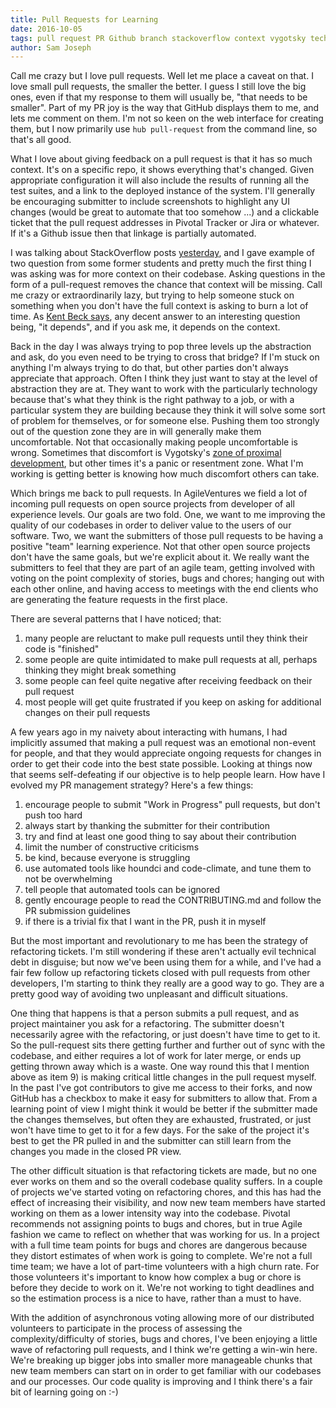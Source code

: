 ```yaml
---
title: Pull Requests for Learning
date: 2016-10-05
tags: pull request PR Github branch stackoverflow context vygotsky technical debt tracker voting chore story bug
author: Sam Joseph
---
```



Call me crazy but I love pull requests.  Well let me place a caveat on that.  I love small pull requests, the smaller the better.  I guess I still love the big ones, even if that my response to them will usually be, "that needs to be smaller".  Part of my PR joy is the way that GitHub displays them to me, and lets me comment on them.  I'm not so keen on the web interface for creating them, but I now primarily use `hub pull-request` from the command line, so that's all good.

What I love about giving feedback on a pull request is that it has so much context.  It's on a specific repo, it shows everything that's changed.  Given appropriate configuration it will also include the results of running all the test suites, and a link to the deployed instance of the system.  I'll generally be encouraging submitter to include screenshots to highlight any UI changes (would be great to automate that too somehow ...) and a clickable ticket that the pull request addresses in Pivotal Tracker or Jira or whatever.  If it's a Github issue then that linkage is partially automated.

I was talking about StackOverflow posts [yesterday](http://nonprofits.agileventures.org/2016/10/04/anatomy-of-a-question/), and I gave example of two question from some former students and pretty much the first thing I was asking was for more context on their codebase.  Asking questions in the form of a pull-request removes the chance that context will be missing.  Call me crazy or extraordinarily lazy, but trying to help someone stuck on something when you don't have the full context is asking to burn a lot of time.  As [Kent Beck says](http://nonprofits.agileventures.org/2016/10/04/anatomy-of-a-question/), any decent answer to an interesting question being, "it depends", and if you ask me, it depends on the context.

Back in the day I was always trying to pop three levels up the abstraction and ask, do you even need to be trying to cross that bridge?  If I'm stuck on anything I'm always trying to do that, but other parties don't always appreciate that approach.  Often I think they just want to stay at the level of abstraction they are at.  They want to work with the particularly technology because that's what they think is the right pathway to a job, or with a particular system they are building because they think it will solve some sort of problem for themselves, or for someone else.  Pushing them too strongly out of the question zone they are in will generally make them uncomfortable.  Not that occasionally making people uncomfortable is wrong.  Sometimes that discomfort is Vygotsky's [zone of proximal development](https://en.wikipedia.org/wiki/Zone_of_proximal_development), but other times it's a panic or resentment zone.  What I'm working is getting better is knowing how much discomfort others can take.

Which brings me back to pull requests.  In AgileVentures we field a lot of incoming pull requests on open source projects from developer of all experience levels.  Our goals are two fold.  One, we want to me improving the quality of our codebases in order to deliver value to the users of our software.  Two, we want the submitters of those pull requests to be having a positive "team" learning experience.  Not that other open source projects don't have the same goals, but we're explicit about it.  We really want the submitters to feel that they are part of an agile team, getting involved with voting on the point complexity of stories, bugs and chores; hanging out with each other online, and having access to meetings with the end clients who are generating the feature requests in the first place.

There are several patterns that I have noticed; that:

1) many people are reluctant to make pull requests until they think their code is "finished"
2) some people are quite intimidated to make pull requests at all, perhaps thinking they might break something
3) some people can feel quite negative after receiving feedback on their pull request
4) most people will get quite frustrated if you keep on asking for additional changes on their pull requests

A few years ago in my naivety about interacting with humans, I had implicitly assumed that making a pull request was an emotional non-event for people, and that they would appreciate ongoing requests for changes in order to get their code into the best state possible.  Looking at things now that seems self-defeating if our objective is to help people learn.  How have I evolved my PR management strategy?  Here's a few things:

1) encourage people to submit "Work in Progress" pull requests, but don't push too hard
2) always start by thanking the submitter for their contribution
3) try and find at least one good thing to say about their contribution
4) limit the number of constructive criticisms
5) be kind, because everyone is struggling
6) use automated tools like houndci and code-climate, and tune them to not be overwhelming
7) tell people that automated tools can be ignored
8) gently encourage people to read the CONTRIBUTING.md and follow the PR submission guidelines
9) if there is a trivial fix that I want in the PR, push it in myself

But the most important and revolutionary to me has been the strategy of refactoring tickets.  I'm still wondering if these aren't actually evil technical debt in disguise; but now we've been using them for a while, and I've had a fair few follow up refactoring tickets closed with pull requests from other developers, I'm starting to think they really are a good way to go.  They are a pretty good way of avoiding two unpleasant and difficult situations.

One thing that happens is that a person submits a pull request, and as project maintainer you ask for a refactoring.  The submitter doesn't necessarily agree with the refactoring, or just doesn't have time to get to it.  So the pull-request sits there getting further and further out of sync with the codebase, and either requires a lot of work for later merge, or ends up getting thrown away which is a waste.  One way round this that I mention above as item 9) is making critical little changes in the pull request myself.  In the past I've got contributors to give me access to their forks, and now GitHub has a checkbox to make it easy for submitters to allow that.  From a learning point of view I might think it would be better if the submitter made the changes themselves, but often they are exhausted, frustrated, or just won't have time to get to it for a few days.  For the sake of the project it's best to get the PR pulled in and the submitter can still learn from the changes you made in the closed PR view.

The other difficult situation is that refactoring tickets are made, but no one ever works on them and so the overall codebase quality suffers.  In a couple of projects we've started voting on refactoring chores, and this has had the effect of increasing their visibility, and now new team members have started working on them as a lower intensity way into the codebase.  Pivotal recommends not assigning points to bugs and chores, but in true Agile fashion we came to reflect on whether that was working for us.  In a project with a full time team points for bugs and chores are dangerous because they distort estimates of when work is going to complete.  We're not a full time team; we have a lot of part-time volunteers with a high churn rate.  For those volunteers it's important to know how complex a bug or chore is before they decide to work on it.  We're not working to tight deadlines and so the estimation process is a nice to have, rather than a must to have.

With the addition of asynchronous voting allowing more of our distributed volunteers to participate in the process of assessing the complexity/difficulty of stories, bugs and chores, I've been enjoying a little wave of refactoring pull requests, and I think we're getting a win-win here.  We're breaking up bigger jobs into smaller more manageable chunks that new team members can start on in order to get familiar with our codebases and our processes.  Our code quality is improving and I think there's a fair bit of learning going on :-)





